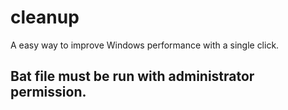 # cleanup
A easy way to improve Windows performance with a single click.

## Bat file must be run with administrator permission.
